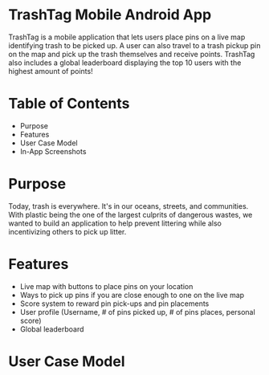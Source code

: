 # TrashTag Mobile Android App
TrashTag is a mobile application that lets users place pins on a live map identifying trash to be picked up. 
A user can also travel to a trash pickup pin on the map and pick up the trash themselves and receive points. 
TrashTag also includes a global leaderboard displaying the top 10 users with the highest amount of points!

# Table of Contents
* Purpose
* Features
* User Case Model
* In-App Screenshots

# Purpose
Today, trash is everywhere. It's in our oceans, streets, and communities. With plastic being the one of the largest culprits of dangerous wastes, we wanted to build an application to help prevent littering while also incentivizing others to pick up litter.

# Features
* Live map with buttons to place pins on your location
* Ways to pick up pins if you are close enough to one on the live map
* Score system to reward pin pick-ups and pin placements
* User profile (Username, # of pins picked up, # of pins places, personal score)
* Global leaderboard

# User Case Model


 
